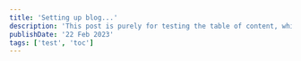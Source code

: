 ```yaml
---
title: 'Setting up blog...'
description: 'This post is purely for testing the table of content, which should not be rendered'
publishDate: '22 Feb 2023'
tags: ['test', 'toc']
---
```

